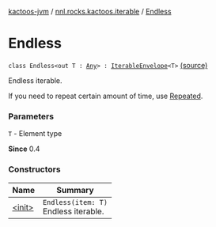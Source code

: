 [kactoos-jvm](../../index.md) / [nnl.rocks.kactoos.iterable](../index.md) / [Endless](.)

# Endless

`class Endless<out T : `[`Any`](https://kotlinlang.org/api/latest/jvm/stdlib/kotlin/-any/index.html)`> : `[`IterableEnvelope`](../-iterable-envelope/index.md)`<T>` [(source)](https://github.com/neonailol/kactoos/blob/master/kactoos-jvm/src/main/kotlin/nnl/rocks/kactoos/iterable/Endless.kt#L18)

Endless iterable.

If you need to repeat certain amount of time,
use [Repeated](../-repeated/index.md).

### Parameters

`T` - Element type

**Since**
0.4

### Constructors

| Name | Summary |
|---|---|
| [&lt;init&gt;](-init-.md) | `Endless(item: T)`<br>Endless iterable. |
